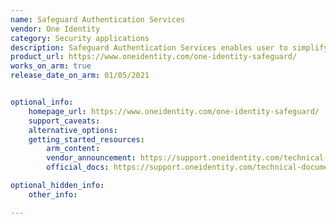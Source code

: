 ```yaml
---
name: Safeguard Authentication Services
vendor: One Identity
category: Security applications
description: Safeguard Authentication Services enables user to simplify and identity management based on user existing AD investment.
product_url: https://www.oneidentity.com/one-identity-safeguard/
works_on_arm: true
release_date_on_arm: 01/05/2021


optional_info:
    homepage_url: https://www.oneidentity.com/one-identity-safeguard/
    support_caveats:
    alternative_options:
    getting_started_resources:
        arm_content:
        vendor_announcement: https://support.oneidentity.com/technical-documents/safeguard-authentication-services/5.0.1/release-notes#TOPIC-1565570
        official_docs: https://support.oneidentity.com/technical-documents/safeguard-authentication-services/5.0.1/installation-guide

optional_hidden_info:
    other_info:

---
```


